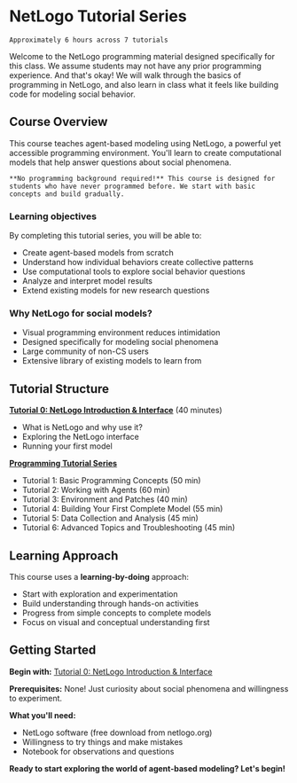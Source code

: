 # NetLogo Tutorial Series

```{attention} Total time commitment:
Approximately 6 hours across 7 tutorials
```

Welcome to the NetLogo programming material designed specifically for this class. We assume students may not have any prior programming experience. And that's okay! We will walk through the basics of programming in NetLogo, and also learn in class what it feels like building code for modeling social behavior.

## Course Overview

This course teaches agent-based modeling using NetLogo, a powerful yet accessible programming environment. You'll learn to create computational models that help answer questions about social phenomena.

```{note}
**No programming background required!** This course is designed for students who have never programmed before. We start with basic concepts and build gradually.
```

### Learning objectives

By completing this tutorial series, you will be able to:

- Create agent-based models from scratch
- Understand how individual behaviors create collective patterns
- Use computational tools to explore social behavior questions
- Analyze and interpret model results
- Extend existing models for new research questions

### Why NetLogo for social models?

- Visual programming environment reduces intimidation
- Designed specifically for modeling social phenomena
- Large community of non-CS users
- Extensive library of existing models to learn from

## Tutorial Structure

**[Tutorial 0: NetLogo Introduction & Interface](0_intro.md)** (40 minutes)
- What is NetLogo and why use it?
- Exploring the NetLogo interface
- Running your first model

**[Programming Tutorial Series](coding/index.md)**
- Tutorial 1: Basic Programming Concepts (50 min)
- Tutorial 2: Working with Agents (60 min) 
- Tutorial 3: Environment and Patches (40 min)
- Tutorial 4: Building Your First Complete Model (55 min)
- Tutorial 5: Data Collection and Analysis (45 min)
- Tutorial 6: Advanced Topics and Troubleshooting (45 min)

## Learning Approach

This course uses a **learning-by-doing** approach:
- Start with exploration and experimentation
- Build understanding through hands-on activities
- Progress from simple concepts to complete models
- Focus on visual and conceptual understanding first

## Getting Started

**Begin with:** [Tutorial 0: NetLogo Introduction & Interface](0_intro.md)

**Prerequisites:** None! Just curiosity about social phenomena and willingness to experiment.

**What you'll need:**

- NetLogo software (free download from netlogo.org)
- Willingness to try things and make mistakes
- Notebook for observations and questions

**Ready to start exploring the world of agent-based modeling? Let's begin!**
